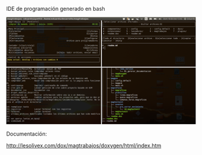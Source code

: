 IDE de programación generado en bash

![Pantalla de inicio](https://raw.githubusercontent.com/edumag/magtrabajos/master/docs/img/pantalla_inicio_magtrabajos.png)

Documentación:

http://lesolivex.com/dox/magtrabajos/doxygen/html/index.htm
